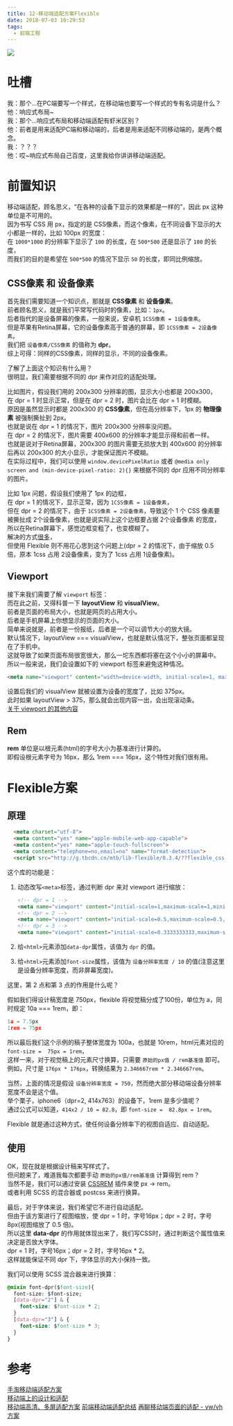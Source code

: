 ```yaml
---
title: 12-移动端适配方案Flexible
date: 2018-07-03 10:29:53
tags:
  - 前端工程
---
```

<img src="/images/index/12.jpg" />
<!--more-->

# 吐槽

我：那个...在PC端要写一个样式，在移动端也要写一个样式的专有名词是什么？  
他：响应式布局~  
我：那个...响应式布局和移动端适配有虾米区别？  
他：前者是用来适配PC端和移动端的，后者是用来适配不同移动端的，是两个概念。  
我：？？？  
他：哎~响应式布局自己百度，这里我给你讲讲移动端适配。  

# 前置知识

移动端适配，顾名思义，“在各种的设备下显示的效果都是一样的”，因此 px 这种单位是不可用的。  
因为书写 CSS 用 px，指定的是 CSS像素，而这个像素，在不同设备下显示的大小都是一样的，比如 100px 的宽度：  
在 `1000*1000` 的分辨率下显示了 `100` 的长度，在 `500*500` 还是显示了 `100` 的长度，  
而我们的目的是希望在 `500*500` 的情况下显示 `50` 的长度，即同比例缩放。  

<!-- Flexible适配方案实现了这种效果。  
让我们来谈谈这个方案的原理吧。  
它的核心思想就是设置自定义的 **data-dpr** 和根元素的 **font-size**，然后搭配 **页面缩放** 和 **rem** 来实现自适应布局。  
那么问题来了，为什么要设置这两个属性呢？   -->

## CSS像素 和 设备像素

首先我们需要知道一个知识点，那就是 **CSS像素** 和 **设备像素**。  
前者顾名思义，就是我们平常写代码时的像素，比如：`1px`。  
后者指代的是设备屏幕的像素，一般来说，安卓机 `1CSS像素 = 1设备像素`。  
但是苹果有Retina屏幕，它的设备像素高于普通的屏幕，即 `1CSS像素 = 2设备像素`。  
我们把 `设备像素/CSS像素` 的值称为 **dpr**。  
综上可得：同样的CSS像素，同样的显示，不同的设备像素。  

了解了上面这个知识有什么用？  
很明显，我们需要根据不同的 dpr 来作对应的适配处理。  

比如图片，假设我们用的 200x300 分辨率的图，显示大小也都是 200x300，  
在 dpr = 1 时显示正常，但是在 dpr = 2 时，图片会比在 dpr = 1 时模糊。  
原因是虽然显示时都是 200x300 的 **CSS像素**，但在高分辨率下，1px 的 **物理像素** 被强制撕扯到 2px。  
也就是说在 dpr = 1 的情况下，图片 200x300 分辨率没问题。  
在 dpr = 2 的情况下，图片需要 400x600 的分辨率才能显示得和前者一样。  
也就是说对于Retina屏幕，200x300 的图片需要无损放大到 400x600 的分辨率后再以 200x300 的大小显示，才能保证图片不模糊。  
在实际过程中，我们可以使用 `window.devicePixelRatio` 或者 `@media only screen and (min-device-pixel-ratio: 2){}` 来根据不同的 dpr 应用不同分辨率的图片。  

比如 1px 问题，假设我们使用了 1px 的边框，  
在 dpr = 1 的情况下，显示正常，因为 `1CSS像素 = 1设备像素`，  
但在 dpr = 2 的情况下，由于 `1CSS像素 = 2设备像素`，导致这个 1 个 CSS 像素要被撕扯成 2个设备像素，也就是说实际上这个边框要占据 2个设备像素 的宽度，  
所以在Retina屏幕下，感觉边框变粗了，也变模糊了。  
解决的方式[很多](https://www.w3cplus.com/css/fix-1px-for-retina.html)，  
但使用 Flexible 则不用花心思到这个问题上(dpr = 2 的情况下，由于缩放 0.5 倍，原本 1css 占用 2设备像素，变为了 1css 占用 1设备像素)。  

## Viewport

接下来我们需要了解 `viewport` 标签：  
而在此之前，又得科普一下 **layoutView** 和 **visualView**。  
前者是页面的布局大小，也就是网页的占用大小。  
后者是手机屏幕上你想显示的页面的大小。  
简单来说就是，前者是一份报纸，后者是一个可以调节大小的放大镜。  
默认情况下，layoutView === visualView，也就是默认情况下，整张页面都呈现在了手机中。  
这就导致了如果页面布局很宽很大，那么一坨东西都将塞在这个小小的屏幕中。  
所以一般来说，我们会设置如下的 viewport 标签来避免这种情况。  
```html
<meta name="viewport" content="width=device-width, initial-scale=1, maximum-scale=1">
```
设置后我们的 visualView 就被设置为设备的宽度了，比如 375px。  
此时如果 layoutView > 375，那么就会出现内容一出，会出现滚动条。  
[关于 viewport 的其他内容](http://www.w3cplus.com/css/viewports.html)

## Rem

**rem** 单位是以根元素(html)的字号大小为基准进行计算的。  
即假设根元素字号为 16px，那么 1rem === 16px，这个特性对我们很有用。  

# Flexible方案

## 原理

```html
  <meta charset="utf-8"> 
  <meta content="yes" name="apple-mobile-web-app-capable"> 
  <meta content="yes" name="apple-touch-fullscreen"> 
  <meta content="telephone=no,email=no" name="format-detection"> 
  <script src="http://g.tbcdn.cn/mtb/lib-flexible/0.3.4/??flexible_css.js,flexible.js"></script> 
```

这个库的功能是：  

1. 动态改写`<meta>`标签，通过判断 dpr 来对 viewport 进行缩放：
    ```html
    <!-- dpr = 1 -->
    <meta name="viewport" content="initial-scale=1,maximum-scale=1,minimum-scale=1,user-scalable=no"> 
    <!-- dpr = 2 -->
    <meta name="viewport" content="initial-scale=0.5,maximum-scale=0.5,minimum-scale=0.5,user-scalable=no"> 
    <!-- dpr = 3 -->
    <meta name="viewport" content="initial-scale=0.3333333333,maximum-scale=0.3333333333,minimum-scale=0.3333333333,user-scalable=no">
    ```
2. 给`<html>`元素添加`data-dpr`属性，该值为 `dpr` 的值。

3. 给`<html>`元素添加`font-size`属性，该值为 `设备分辨率宽度 / 10` 的值(注意这里是设备分辨率宽度，而非屏幕宽度)。

这里，第 2 点和第 3 点的作用是什么呢？

假如我们得设计稿宽度是 750px，flexible 将视觉稿分成了100份，单位为 a，同时规定 10a === 1rem，即：

```js
1a = 7.5px
1rem = 75px
```

所以最后我们这个示例的稿子整体宽度为 100a，也就是 10rem，html元素对应的 `font-size =  75px = 1rem`，  
这样一来，对于视觉稿上的元素尺寸换算，只需要 `原始的px值 / rem基准值` 即可。  
例如，尺寸是 `176px * 176px`，转换结果为 `2.346667rem * 2.346667rem`。  

当然，上面的情况是假设 `设备分辨率宽度 = 750`，然而绝大部分移动端设备分辨率宽度不会是这个值。  
举个栗子，iphone6（dpr=2, 414x763）的设备下，1rem 是多少值呢？  
通过公式可以知道，`414x2 / 10 = 82.8`，即 `font-size =  82.8px = 1rem`。  

Flexible 就是通过这种方式，使任何设备分辨率下的视图自适应、自动适配。  

## 使用

OK，现在就是根据设计稿来写样式了。  
但问题来了，难道我每次都要手动 `原始的px值/rem基准值` 计算得到 rem？  
当然不是，我们可以通过安装 [CSSREM](https://github.com/flashlizi/cssrem) 插件来使 px -> rem。  
或者利用 SCSS 的混合器或 postcss 来进行换算。  

最后，对于字体来说，我们希望它不进行自动适配。  
但由于该方案进行了视图缩放，使 dpr = 1 时，字号16px；dpr = 2 时，字号8px(视图缩放了 0.5 倍)。  
所以这里 **data-dpr** 的作用就体现出来了，我们写CSS时，通过判断这个属性值来决定是否放大字体。  
dpr = 1 时，字号16px；dpr = 2 时，字号16px * 2。  
这样就能保证不同 dpr 下，字体显示的大小保持一致。  

我们可以使用 SCSS 混合器来进行换算：  

```css
@mixin font-dpr($font-size){ 
  font-size: $font-size; 
  [data-dpr="2"] & { 
    font-size: $font-size * 2; 
  } 
  [data-dpr="3"] & { 
    font-size: $font-size * 3; 
  } 
}
```

# 参考

[手淘移动端适配方案](http://www.w3cplus.com/mobile/lib-flexible-for-html5-layout.html)  
[移动端上的设计和适配](http://www.w3cplus.com/mobile/mobile-design-and-adapter.html)  
[移动端高清、多屏适配方案](https://div.io/topic/1092)
[前端移动端适配总结](https://segmentfault.com/a/1190000011586301)
[再聊移动端页面的适配 - vw/vh 方案](https://www.w3cplus.com/css/vw-for-layout.html)